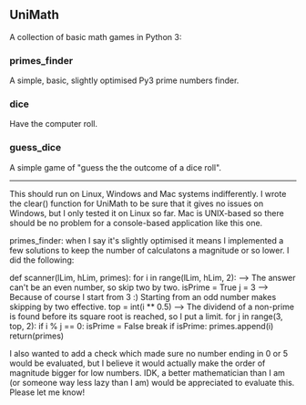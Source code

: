 ## UniMath
A collection of basic math games in Python 3:

### primes_finder

A simple, basic, slightly optimised Py3 prime numbers finder. 

### dice

Have the computer roll. 

### guess_dice

A simple game of "guess the the outcome of a dice roll".

*************************************************************

This should run on Linux, Windows and Mac systems indifferently. I wrote the clear() function for UniMath to be sure that it gives no issues on Windows, but I only tested it on Linux so far. Mac is UNIX-based so there should be no problem for a console-based application like this one.

primes_finder: when I say it's slightly optimised it means I implemented a few solutions to keep the number of calculatons a magnitude or so lower.
I did the following:

def scanner(lLim, hLim, primes):
	for i in range(lLim, hLim, 2): --> The answer can't be an even number, so skip two by two.
		isPrime = True
		j = 3 --> Because of course I start from 3 :) Starting from an odd number makes skipping by two effective.
		top = int(i ** 0.5) --> The dividend of a non-prime is found before its square root is reached, so I put a limit.
		for j in range(3, top, 2):
			if i % j == 0:
				isPrime = False
				break
		if isPrime:
			primes.append(i)
	return(primes)
  
  I also wanted to add a check which made sure no number ending in 0 or 5 would be evaluated, but I believe it would actually make the order of magnitude bigger for low numbers. IDK, a better mathematician than I am (or someone way less lazy than I am) would be appreciated to evaluate this. Please let me know!
  
  
